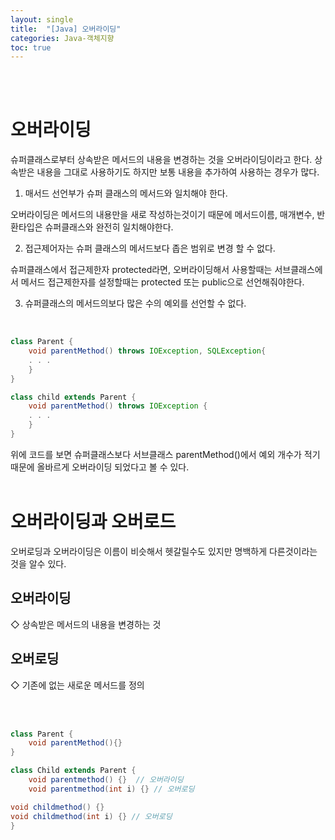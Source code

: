 ```yaml
---
layout: single
title:  "[Java] 오버라이딩"
categories: Java-객체지향
toc: true
---
```

<br/><br/>

# 오버라이딩 #

슈퍼클래스로부터 상속받은 메서드의 내용을 변경하는 것을 오버라이딩이라고 한다. 상속받은 내용을 그대로 사용하기도 하지만 보통 내용을 추가하여 사용하는 경우가 많다.

1. 매서드 선언부가 슈퍼 클래스의 메서드와 일치해야 한다.

오버라이딩은 메서드의 내용만을 새로 작성하는것이기 때문에 메서드이름, 매개변수, 반환타입은 슈퍼클래스와 완전히 일치해야한다.
<br/>

2. 접근제어자는 슈퍼 클래스의 메서드보다 좁은 범위로 변경 할 수 없다.

슈퍼클래스에서 접근제한자 protected라면, 오버라이딩해서 사용할때는 서브클래스에서 메서드 접근제한자를 설정할때는 protected 또는 public으로 선언해줘야한다. 
<br/>

3. 슈퍼클래스의 메서드의보다 많은 수의 예외를 선언할 수 없다.
<br/>

```java
class Parent {
	void parentMethod() throws IOException, SQLException{
	. . . 
	}
}
```

```java
class child extends Parent {
	void parentMethod() throws IOException {
	. . . 
	}
}
```

위에 코드를 보면 슈퍼클래스보다 서브클래스 parentMethod()에서 예외 개수가 적기 때문에 올바르게 오버라이딩 되었다고 볼 수 있다.
<br/><br/>

# 오버라이딩과 오버로드 #
오버로딩과 오버라이딩은 이름이 비슷해서 헷갈릴수도 있지만 명백하게 다른것이라는 것을 알수 있다. 

## 오버라이딩 ##
◇ 상속받은 메서드의 내용을 변경하는 것

## 오버로딩 ##
◇ 기존에 없는 새로운 메서드를 정의

<br/><br/>

```java
class Parent {
	void parentMethod(){}
}

class Child extends Parent {
	void parentmethod() {}  // 오버라이딩
	void parentmethod(int i) {} // 오버로딩

void childmethod() {}
void childmethod(int i) {} // 오버로딩
}
```